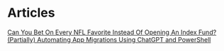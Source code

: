 # Articles

[Can You Bet On Every NFL Favorite Instead Of Opening An Index Fund?](https://bcbabrich.github.io/bcbabrich_sports_analytics_v0)
[(Partially) Automating App Migrations Using ChatGPT and PowerShell](https://bcbabrich.github.io/automating_app_migrations_with_chatgpt_and_powershell)
